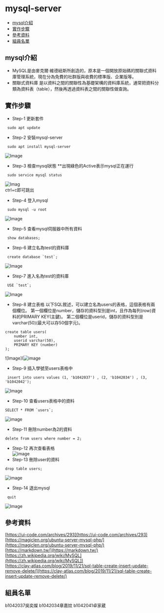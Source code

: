 # mysql-server

* [mysql介紹](#mysql介紹)
* [實作步驟](#實作步驟)
* [參考資料](#參考資料)
* [組員名單](#組員名單)
 
## mysql介紹
* MySQL是由麥克爾·維德紐斯所創造的，原本是一個開放原始碼的關聯式資料庫管理系統，現在分為免費的社群版與收費的標準版、企業版等。<br>
* 關聯式資料庫 
是以資料之間的關聯性為基礎架構的資料庫系統，通常把資料分類為資料表（table），然後再透過資料表之間的關聯性做查詢。

## 實作步驟
- Step-1 更新套件
```
 sudo apt update 
```
- Step-2 安裝mysql-server 
```
 sudo apt install mysql-server
```
![Image](https://raw.githubusercontent.com/wucan0315/wucan0315/main/%E5%AE%89%E8%A3%9Dmysql.jpg)
- Step-3 檢查mysql狀態 
**出現綠色的Active表示mysql正在運行
```
 sudo service mysql status
```
![Imag](https://raw.githubusercontent.com/wucan0315/wucan0315/main/%E6%AA%A2%E6%9F%A5mysql%E7%8B%80%E6%85%8B.jpg)<br>
ctrl+c即可跳出
- Step-4 登入mysql 
```
 sudo mysql -u root
```
![Image](https://raw.githubusercontent.com/wucan0315/wucan0315/main/%E7%99%BB%E9%99%B8mysql%E4%BC%BA%E6%9C%8D%E5%99%A8.jpg)
- Step-5 查看mysql伺服器中所有資料 
```
 show databases;
``` 
- Step-6 建立名為test的資料庫
```
 create database `test`;
```
![Image](https://raw.githubusercontent.com/wucan0315/wucan0315/main/%E5%BB%BA%E7%AB%8B%E8%B3%87%E6%96%99%E5%BA%AB.jpg)
- Step-7 進入名為test的資料庫
```
 USE `test`;
```
![Image](https://raw.githubusercontent.com/wucan0315/wucan0315/main/%E7%99%BB%E9%99%B8%E8%B3%87%E6%96%99%E5%BA%AB.jpg)
- Step-8 建立表格 
以下SQL敘述，可以建立名為users的表格，這個表格有兩個欄位。
第一個欄位是number，儲存的資料型別是int，且作為每列(row)資料的PRIMARY KEY(主鍵)。
第二個欄位是userid，儲存的資料型別是varchar(50)(最大可以存50個字元)。
```
create table users(
    number int,
    userid varchar(50),
    PRIMARY KEY (number)
);
```
![Image](![image](https://user-images.githubusercontent.com/106713917/173044372-6c92a23c-2169-48d5-b73c-25be337ca74f.png)

- Step-9  插入學號至users表格中
```
 insert into users values (1, 'b1042037') , (2, 'b1042034') , (3, 'b1042042');
```
![Image](https://user-images.githubusercontent.com/106713917/173044644-5949a608-1141-43be-85d7-e7a01be631de.png)

- Step-10 查看users表格中的資料
```
SELECT * FROM `users`;
```
![image](https://user-images.githubusercontent.com/106713917/173044745-75d376e4-2728-461d-b6b7-7141e181cbec.png)

- Step-11 刪除number為2的資料
```
delete from users where number = 2;
```
- Step-12 再次查看表格  <br>
![image](https://user-images.githubusercontent.com/106713917/173045075-9646ae21-44e1-48c9-a234-7c4e27237d22.png)  
- Step-13 刪除user的資料
```
drop table users;
```
![image](https://user-images.githubusercontent.com/106713917/173046942-6a3a3b88-2912-43a3-ac92-60ea029934da.png)
- Step-14 退出mysql 
```
 quit
```
![Image](https://raw.githubusercontent.com/wucan0315/wucan0315/main/%E9%9B%A2%E9%96%8Bmysql.jpg)

## 參考資料
[https://ui-code.com/archives/293](https://ui-code.com/archives/293)  <br>
[https://magiclen.org/ubuntu-server-mysql-php/](https://magiclen.org/ubuntu-server-mysql-php/)  <br>
[https://markdown.tw/](https://markdown.tw/)  <br>
[https://zh.wikipedia.org/wiki/MySQL](https://zh.wikipedia.org/wiki/MySQL])  <br>
[https://clay-atlas.com/blog/2019/11/21/sql-table-create-insert-update-remove-delete/](https://clay-atlas.com/blog/2019/11/21/sql-table-create-insert-update-remove-delete/)  <br>

## 組員名單 
b1042037吳奕燦 b1042034章嘉妏 b1042041卓家葳 


